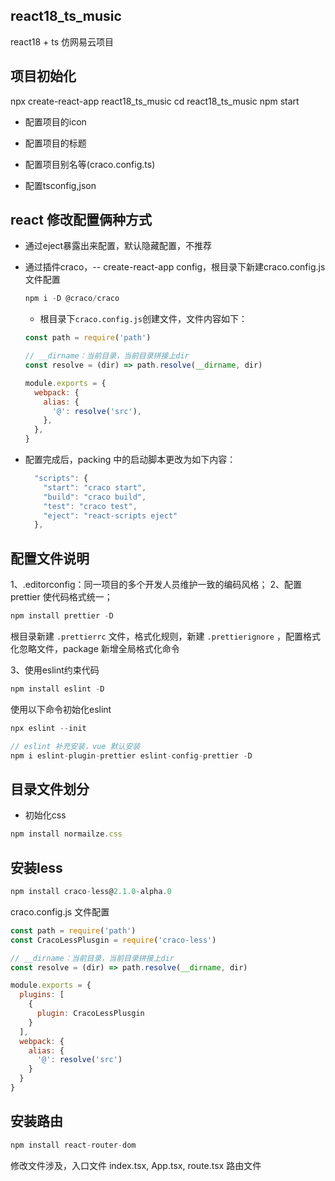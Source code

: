 ## react18_ts_music

react18 + ts 仿网易云项目

## 项目初始化

npx create-react-app react18_ts_music
cd react18_ts_music
npm start

- 配置项目的icon

- 配置项目的标题

- 配置项目别名等(craco.config.ts)

- 配置tsconfig,json

## react 修改配置俩种方式

- 通过eject暴露出来配置，默认隐藏配置，不推荐

- 通过插件craco，-- create-react-app config，根目录下新建craco.config.js文件配置

  ```js
  npm i -D @craco/craco
  ```
  - 根目录下`craco.config.js`创建文件，文件内容如下：

  ```js
  const path = require('path')

  // __dirname：当前目录，当前目录拼接上dir
  const resolve = (dir) => path.resolve(__dirname, dir)

  module.exports = {
    webpack: {
      alias: {
        '@': resolve('src'),
      },
    },
  }
  ```
- 配置完成后，packing 中的启动脚本更改为如下内容：

  ```js
    "scripts": {
      "start": "craco start",
      "build": "craco build",
      "test": "craco test",
      "eject": "react-scripts eject"
    },
  ```

## 配置文件说明

1、.editorconfig：同一项目的多个开发人员维护一致的编码风格；
2、配置 prettier 使代码格式统一；

```js
npm install prettier -D
```
根目录新建 `.prettierrc` 文件，格式化规则，新建 `.prettierignore` ，配置格式化忽略文件，package 新增全局格式化命令

3、使用eslint约束代码

```js
npm install eslint -D
```
使用以下命令初始化eslint

```js
npx eslint --init
```

```js
// eslint 补充安装，vue 默认安装
npm i eslint-plugin-prettier eslint-config-prettier -D
```
## 目录文件划分

- 初始化css

```js
npm install normailze.css
```
## 安装less

```js
npm install craco-less@2.1.0-alpha.0
```

craco.config.js 文件配置

```js
const path = require('path')
const CracoLessPlusgin = require('craco-less')

// __dirname：当前目录，当前目录拼接上dir
const resolve = (dir) => path.resolve(__dirname, dir)

module.exports = {
  plugins: [
    {
      plugin: CracoLessPlusgin
    }
  ],
  webpack: {
    alias: {
      '@': resolve('src')
    }
  }
}

```

## 安装路由

```js
npm install react-router-dom
```

修改文件涉及，入口文件 index.tsx, App.tsx, route.tsx 路由文件


